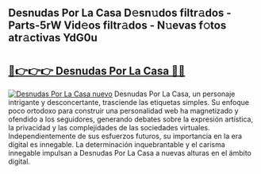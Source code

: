 ## Desnudas Por La Casa D𝚎sn𝚞dos filtr𝚊dos - Parts-5rW Vid𝚎os filtr𝚊dos - N𝚞evas f𝚘tos atr𝚊ctivas YdG0u

# <h2><a href="http://mbbc32.tromn.icu/?c=Desnudas+Por+La+Casa">🔗👉👉👉 Desnudas Por La Casa 🔗🔗</a></h2>

[![Desnudas Por La Casa nuevo](https://i.imgur.com/pEAQMta.gif)](http://mbbc32.tromn.icu/?c=Desnudas+Por+La+Casa)
Desnudas Por La Casa, un personaje intrigante y desconcertante, trasciende las etiquetas simples. Su enfoque poco ortodoxo para construir una personalidad web ha magnetizado y ofendido a los seguidores, generando debates sobre la expresión artística, la privacidad y las complejidades de las sociedades virtuales. Independientemente de sus esfuerzos futuros, su importancia en la era digital es innegable. La determinación inquebrantable y el carisma innegable impulsan a Desnudas Por La Casa a nuevas alturas en el ámbito digital.
